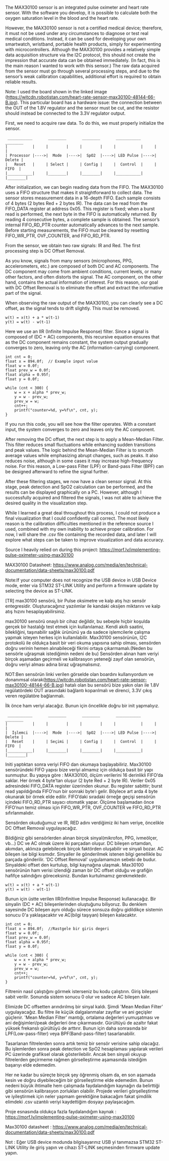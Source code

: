 The MAX30100 sensor is an integrated pulse oximeter and heart rate sensor. With the software you develop, it is possible to calculate both the oxygen saturation level in the blood and the heart rate.

However, the MAX30100 sensor is not a certified medical device; therefore, it must not be used under any circumstances to diagnose or test real medical conditions. Instead, it can be used for developing your own smartwatch, wristband, portable health products, simply for experimenting with microcontrollers. Although the MAX30100 provides a relatively simple data acquisition structure via the I2C protocol, this should not create the impression that accurate data can be obtained immediately. (In fact, this is the main reason I wanted to work with this sensor.) The raw data acquired from the sensor must go through several processing steps, and due to the sensor’s weak calibration capabilities, additional effort is required to obtain reliable results.

Note: I used the board shown in the linked image (https://witcdn.robotistan.com/heart-rate-sensor-max30100-48144-66-B.jpg). This particular board has a hardware issue: the connection between the OUT of the 1.8V regulator and the sensor must be cut, and the resistor should instead be connected to the 3.3V regulator output.

First, we need to acquire raw data. To do this, we must properly initialize the sensor.

```
 ___________       ________       ________       ___________       ________
|           |     |        |     |        |     |           |     |        |
| Processor |---->|  Mode  |---->|  SpO2  |---->| LED Pulse |---->| Delete | 
|   Reset   |     | Select |     | Config |     |  Control  |     |  FIFO  |
|___________|     |________|     |________|     |___________|     |________|
```
After initialization, we can begin reading data from the FIFO. The MAX30100 uses a FIFO structure that makes it straightforward to collect data. The sensor stores measurement data in a 16-depth FIFO. Each sample consists of 4 bytes (2 bytes Red + 2 bytes IR). The data can be read from the FIFO_DATA register at address 0x05. This register is fixed; when a burst read is performed, the next byte in the FIFO is automatically returned. By reading 4 consecutive bytes, a complete sample is obtained. The sensor’s internal FIFO_RD_PTR counter automatically advances to the next sample. Before starting measurements, the FIFO must be cleared by resetting FIFO_WR_PTR, OVF_COUNTER, and FIFO_RD_PTR.

From the sensor, we obtain two raw signals: IR and Red. The first processing step is DC Offset Removal.

As you know, signals from many sensors (microphones, PPG, accelerometers, etc.) are composed of both DC and AC components. The DC component may come from ambient conditions, current levels, or many other factors, and often distorts the signal. The AC component, on the other hand, contains the actual information of interest. For this reason, our goal with DC Offset Removal is to eliminate the offset and extract the informative part of the signal.

When observing the raw output of the MAX30100, you can clearly see a DC offset, as the signal tends to drift slightly. This must be removed.
```
w(t) = x(t) + a * w(t-1)
y(t) = w(t) - w(t-1)
```
Here we use an IIR (Infinite Impulse Response) filter. Since a signal is composed of (DC + AC) components, this recursive equation ensures that as the DC component remains constant, the system output gradually converges to zero, leaving only the AC (information-carrying) component.

```
int cnt = 0;
float x = 894.0f;  // Example input value    
float w = 0.0f;        
float prev_w = 0.0f;   
float alpha = 0.95f;
float y = 0.0f;
	
while (cnt < 300) {
    w = x + alpha * prev_w;   
    y = w - prev_w;           
    prev_w = w;               
    cnt++;
    printf("counter=%d, y=%f\n", cnt, y);
}
```
If you run this code, you will see how the filter operates. With a constant input, the system converges to zero and leaves only the AC component.

After removing the DC offset, the next step is to apply a Mean-Median Filter. This filter reduces small fluctuations while enhancing sudden transitions and peak values. The logic behind the Mean-Median Filter is to smooth average values while emphasizing abrupt changes, such as peaks. It also reduces noise, although in some cases it may increase high-frequency noise. For this reason, a Low-pass Filter (LPF) or Band-pass Filter (BPF) can be designed afterward to refine the signal further.

After these filtering stages, we now have a clean sensor signal. At this stage, peak detection and SpO2 calculation can be performed, and the results can be displayed graphically on a PC. However, although I successfully acquired and filtered the signals, I was not able to achieve the desired quality in the visualization step.

While I learned a great deal throughout this process, I could not produce a final visualization that I could confidently call correct. The most likely reason is the calibration difficulties mentioned in the reference source I used, combined with my own inability to achieve proper calibration. For now, I will share the .csv file containing the recorded data, and later I will explore what steps can be taken to improve visualization and data accuracy.

Source I heavily relied on during this project: https://morf.lv/implementing-pulse-oximeter-using-max30100

MAX30100 Datasheet: https://www.analog.com/media/en/technical-documentation/data-sheets/max30100.pdf

Note:If your computer does not recognize the USB device in USB Device mode, enter via STM32 ST-LINK Utility and perform a firmware update by selecting the device as ST-LINK.

[TR] max30100 sensörü, bir Pulse oksimetre ve kalp atış hızı sensör entegresidir. Oluşturacağınız yazılımlar ile kandaki oksijen miktarını ve kalp atış hızını hesaplayabilirsiniz.

max30100 sensörü onaylı bir cihaz değildir, bu sebeple hiçbir koşulda gerçek bir hastalığı test etmek için kullanılamaz. Kendi akıllı saatini, 
bilekliğini, taşınabilir sağlık ürününü ya da sadece işlemcilerle çalışma yapmak isteyen herkes için kullanılabilir. Max30100 sensörünün, I2C protokolü ile
oldukça basit bir veri okuma yapısına sahip olması, sensörden doğru verinin hemen alınabileceği fikrini ortaya çıkarmamalı.(Neden bu sensörle uğraşmak istediğimin nedeni de bu) Sensörden alınan ham veriyi birçok aşamadan geçirmeli ve kalibrasyon yeteneği zayıf olan sensörün, doğru veriyi alması adına biraz uğraşmalısınız.

NOT:Ben sensörün linki verilen görselde olan boardını kullanıyordum ve donanımsal olarak(https://witcdn.robotistan.com/heart-rate-sensor-max30100-48144-66-B.jpg)
hatalı olan bu sensörü bize yakın olan ile 1.8V regülatördeki OUT arasındaki bağlantı koparılmalı ve direnci, 3.3V çıkış veren regülatöre bağlanmalı.

İlk önce ham veriyi alacağız. Bunun için öncelikle doğru bir init yapmalıyız.

```
 ___________       ________       ________       ___________       ________
|           |     |        |     |        |     |           |     |        |
|  İşlemci  |---->|  Mode  |---->|  SpO2  |---->| LED Pulse |---->| Delete | 
|  Reset    |     | Seçimi |     | Config |     |  Control  |     |  FIFO  |
|___________|     |________|     |________|     |___________|     |________|

```

Initi yaptıktan sonra veriyi FIFO dan okumaya başlayabiliriz. Max30100 sensöründeki FIFO yapısı bize veriyi almamız için oldukça basit bir yapı sunmuştur.
Bu yapıya göre : MAX30100, ölçüm verilerini 16 derinlikli FIFO’da saklar. Her örnek 4 byte’tan oluşur (2 byte Red + 2 byte IR). Veriler 0x05 adresindeki
FIFO_DATA register üzerinden okunur. Bu register sabittir; burst read yapıldığında FIFO’nun bir sonraki byte’ı gelir. Böylece art arda 4 byte okunarak bir 
örnek elde edilir. FIFO’daki sıradaki örneğe geçişi sensörün içindeki FIFO_RD_PTR sayacı otomatik yapar. Ölçüme başlamadan önce FIFO’nun temiz olması için 
FIFO_WR_PTR, OVF_COUNTER ve FIFO_RD_PTR sıfırlanmalıdır.

Sensörden okuduğumuz ve IR, RED adını verdiğimiz iki ham veriye, öncelikle DC Offset Removal uygulayacağız.

Bildiğiniz gibi sensörlerden alınan birçok sinyal(mikrofon, PPG, ivmeölçer, vb...) DC ve AC olmak üzere iki parçadan oluşur. DC bileşen ortamdan, akımdan, 
aklınıza gelebilecek birçok faktörden oluşabilir ve sinyali bozar. AC bileşen ise bilgi kısmıdır. Sinyaller ile gönderilmek istenen bilgi genellikle bu 
parçada gönderilir. 'DC Offset Removal' uygulamamızın sebebi de budur. Sinyaldeki offset den kurtulup, bilgi kaynağına ulaşmak. Max30100 sensörünün ham 
verisi izlendiği zaman bir DC offset olduğu ve grafiğin hafifçe salındığını göreceksiniz. Bundan kurtulmamız gerekmektedir.

```
w(t) = x(t) + a * w(t-1)
y(t) = w(t) - w(t-1)
```
Bunun için üstte verilen IIR(Infinitive Impulse Response) kullanacağız. Bir sinyalin (DC + AC) bileşenlerinden oluştuğunu biliyoruz. Bu denklem sayesinde DC bileşen aynı olduğu sürece sonsuza doğru gidildikçe sistemin sonucu 0'a yaklaşacaktır ve AC(bilgi taşıyan) bileşen kalacaktır.  

```
int cnt = 0;
float x = 894.0f;  //Rastgele bir giris degeri    
float w = 0.0f;        
float prev_w = 0.0f;   
float alpha = 0.95f;
float y = 0.0f;
	
while (cnt < 300) {
    w = x + alpha * prev_w;   
    y = w - prev_w;           
    prev_w = w;               
    cnt++;
    printf("counter=%d, y=%f\n", cnt, y);
}
```
Filtrenin nasıl çalıştığını görmek isterseniz bu kodu çalıştırın. Giriş bileşeni sabit verilir. Sonunda sistem sonucu 0 olur ve sadece AC bileşen kalır.

Elimizde DC offsetten arındırılmış bir sinyal kaldı. Şimdi 'Mean Median Filter' uygulayacağız. Bu filtre ile küçük dalgalanmalar zayıflar ve ani geçişler güçlenir. 'Mean Median Filter' mantığı, ortalama değerleri yumuşatması ve ani değişimleri/peak değerleri öne çıkarmasıdır. Gürültüyü de azaltır fakat yüksek frekanslı gürültüyü de arttırır. Bunun için daha sonrasında bir LPF(Low-pass-filter) veya BPF(Band-pass-filter) tasarlanabilir.

Tasarlanan filtrelerden sonra artık temiz bir sensör verisine sahip olacağız. Bu işlemlerden sonra peak detection ve SpO2 hesaplaması yapılarak verileri 
PC üzerinde grafiksel olarak gösterilebilir. Ancak ben sinyali okuyup filtrelerden geçirmeme rağmen görselleştirme aşamasında istediğim başarıyı elde edemedim. 

Her ne kadar bu süreçte birçok şey öğrenmiş olsam da, en son aşamada kesin ve doğru diyebileceğim bir görselleştirme elde edemedim. Bunun nedeni büyük 
ihtimalle hem çalışmada faydalandığım kaynağın da belirttiği gibi sensörün kalibrasyon zorlukları olabilir. Projede verileri görşelleştirme ve iyileştirmek için neler yapmam gerektiğine bakacağım fakat şimdilik elimdeki .csv uzantılı veriyi kaydettiğim dosyayı paylaşacağım.

Proje esnasında oldukça fazla faydalandığım kaynak : https://morf.lv/implementing-pulse-oximeter-using-max30100

Max30100 datasheet : https://www.analog.com/media/en/technical-documentation/data-sheets/max30100.pdf

Not : Eğer USB device modunda bilgisayarınız USB yi tanımazsa STM32 ST-LINK Utility ile giriş yapın ve cihazı ST-LINK seçmesinden firmware update yapın.















   
